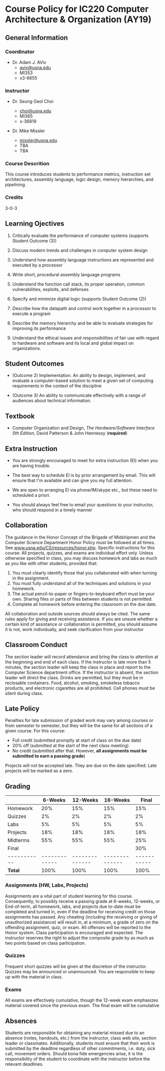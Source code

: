 # Course Policy for IC220 Computer Architecture & Organization (AY19)


## General Information

### Coordinator

* Dr. Adam J. AViv
  * aviv@usna.edu
  * MI353
  * x3-6655
  
### Instructor
    
* Dr. Seung Geol Choi
  * choi@usna.edu
  * MI365
  * x-36819
  
* Dr. Mike Missler
  * missler@usna.edu
  * TBA
  * TBA

### Course Descrition

This course introduces students to performance metrics, instruction set
architectures, assembly language, logic design, memory hierarchies, and
pipelining.

### Credits

3-0-3

## Learning Ojectives

1. Critically evaluate the performance of computer systems (supports Student Outcome (3))

2. Discuss modern trends and challenges in computer system design

3. Understand how assembly language instructions are represented and executed by a processor

4. Write short, procedural assembly language programs

5. Understand the function call stack, its proper operation, common vulnerabilities, exploits, and defenses

6. Specify and minimize digital logic (supports Student Outcome (2))

7. Describe how the datapath and control work together in a processor to execute a program

8. Describe the memory hierarchy and be able to evaluate strategies for improving its performance

9. Understand the ethical issues and responsibilities of fair use with regard to
   hardware and software and its local and global impact on organizations.


## Student Outcomes

* (Outcome 2) Implementation. An ability to design, implement, and evaluate a
  computer-based solution to meet a given set of computing requirements in the
  context of the discipline
  
* (Outcome 3) An ability to communicate effectively with a range of audiences about technical
information.

## Textbook

* Computer Organization and Design, *The Hardware/Software Interface 5th
Edition*, David Patterson & John Hennessy (**required**)

## Extra Instruction


* You are strongly encouraged to meet for extra instruction (EI) when you are having trouble.

* The best way to schedule EI is by prior arrangement by email. This will ensure that I'm available and can give you my full attention.

* We are open to arranging EI via phone/IM/skype etc., but these need to scheduled a priori. 

* You should always feel free to email your questions to your instructor, who should respond in a timely manner

## Collaboration

The guidance in the Honor Concept of the Brigade of Midshipmen and the Computer
Science Department Honor Policy must be followed at all times. See
www.usna.edu/CS/resources/honor.php.  Specific instructions for this course: All
projects, quizzes, and exams are individual effort only. Unless otherwise
specified in class, you may discuss homework and labs as much as you like with
other students, provided that:

1. You must clearly identify those that you collaborated with when turning in the assignment.
2. You must fully understand all of the techniques and solutions in your homework.
3. The actual pencil-to-paper or fingers-to-keyboard effort must be your
   own. Sharing files or parts of files between students is not permitted.
4. Complete all homework before entering the classroom on the due date.

All collaboration and outside sources should always be cited. The same rules
apply for giving and receiving assistance. If you are unsure whether a certain
kind of assistance or collaboration is permitted, you should assume it is not,
work individually, and seek clarification from your instructor

## Classroom Conduct

The section leader will record attendance and bring the class to attention at
the beginning and end of each class. If the instructor is late more than 5
minutes, the section leader will keep the class in place and report to the
Computer Science department office. If the instructor is absent, the section
leader will direct the class. Drinks are permitted, but they must be in
reclosable containers. Food, alcohol, smoking, smokeless tobacco products, and
electronic cigarettes are all prohibited. Cell phones must be silent during
class.

## Late Policy

Penalties for late submission of graded work may vary among courses or from
semester to semester, but they will be the same for all sections of a given
course. For this course:

* Full credit (submitted promptly at start of class on the due date)
* 20% off (submitted at the start of the next class meeting)
* No credit (submitted after that. However, **all assignments must be submitted
  to earn a passing grade**)
  
Projects will not be accepted late. They are due on the date specified. Late
projects will be marked as a zero.
  
## Grading

|           | **6-Weeks** | **12-Weeks** | **16-Weeks** | **Final** |
|-----------|-------------|--------------|--------------|-----------|
| Homework  | 20%         | 15%          | 15%          | 15%       |
| Quizzes   | 2%          | 2%           | 2%           | 2%        |
| Labs      | 5%          | 5%           | 5%           | 5%        |
| Projects  | 18%         | 18%          | 18%          | 18%       |
| Midterms  | 55%         | 55%          | 55%          | 25%       |
| Final     |             |              |              | 30%       |
|-----------|-------------|--------------|--------------|-----------|
| **Total** | 100%        | 100%         | 100%         | 100%      |


### Assignments  (HW, Labs, Projects)

Assignments are a vital part of student learning for this course. Consequently,
to possibly receive a passing grade at 6-weeks, 12-weeks, or End-of-term, all
homework, labs, and projects due to-date must be completed and turned in, even
if the deadline for receiving credit on those assignments has passed. Any
cheating (including the receiving or giving of unauthorized assistance) will
result in, at a minimum, a grade of zero on the offending assignment, quiz, or
exam. All offenses will be reported to the Honor system. Class participation is
encouraged and expected. The instructor reserves the right to adjust the
composite grade by as much as two points based on class participation.


### Quizzes

Frequent short quizzes will be given at the discretion of the
instructor. Quizzes may be announced or unannounced. You are responsible to keep
up with the material in class.

### Exams

All exams are effectively cumulative, though the 12-week exam emphasizes
material covered since the previous exam. The final exam will be cumulative


## Absences

Students are responsible for obtaining any material missed due to an absence
(notes, handouts, etc.) from the instructor, class web site, section leader or
classmates. Additionally, students must ensure that their work is submitted by
the deadline regardless of other commitments, i.e. duty, sick call, movement
orders. Should bona fide emergencies arise, it is the responsibility of the
student to coordinate with the instructor before the relevant deadlines.
